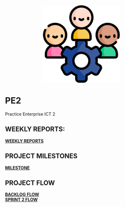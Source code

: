 <p align="center">
    <img src="/img/img2.png" />
</p>

# PE2
Practice Enterprise ICT 2

## WEEKLY REPORTS:
**[WEEKLY REPORTS](https://thomasmore365-my.sharepoint.com/:x:/g/personal/r0947882_student_thomasmore_be/EeZT9OMpSgFAnVH7Ir28kwcB9s95S2g_eJeE04HBolraKg?e=WF3M9T)**

## PROJECT MILESTONES
**[MILESTONE](https://github.com/ToneMatheus/PE2/milestones)**


## PROJECT FLOW
**[BACKLOG FLOW](https://github.com/users/ToneMatheus/projects/1)**
<br>
**[SPRINT 2 FLOW](https://github.com/users/ToneMatheus/projects/2)**

